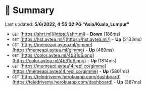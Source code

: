 # 📖 Summary
Last updated: **5/6/2022, 4:55:32 PG "Asia/Kuala_Lumpur"**

- `GET` [https://shrt.ml](https://shrt.ml) - **Down** (186ms)
- `GET` [https://hst.aytea.ml/](https://hst.aytea.ml/) - **Up** (2133ms)
- `GET` [https://memeapi.aytea.ml/gimme](https://memeapi.aytea.ml/gimme) - **Up** (469ms)
- `GET` [https://color.aytea.ml/4b31d6.png](https://color.aytea.ml/4b31d6.png) - **Up** (1814ms)
- `GET` [https://memeapi.aytea14.repl.co/gimme](https://memeapi.aytea14.repl.co/gimme) - **Up** (5801ms)
- `GET` [https://teledrivemy.herokuapp.com/dashboard](https://teledrivemy.herokuapp.com/dashboard) - **Up** (387ms)
